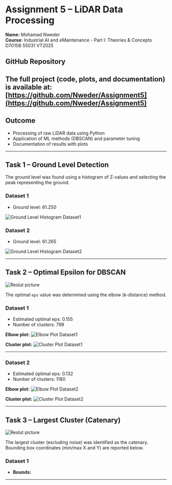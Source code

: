 # Assignment 5 – LiDAR Data Processing #
**Name:** Mohamad Nweder  
**Course:** Industrial AI and eMaintenance - Part I: Theories & Concepts D7015B 55031 VT2025 
## GitHub Repository
The full project (code, plots, and documentation) is available at:  
[https://github.com/Nweder/Assignment5](https://github.com/Nweder/Assignment5)
--------------------------------------------------------------------

## Outcome
- Processing of raw LiDAR data using Python
- Application of ML methods (DBSCAN) and parameter tuning
- Documentation of results with plots

--------------------------------------------------------------------
## Task 1 – Ground Level Detection

The ground level was found using a histogram of Z-values and selecting the peak representing the ground.

### Dataset 1
- Ground level: 61.250

![Ground Level Histogram Dataset1](plots/dataset1_hist.png)

### Dataset 2
- Ground level: 61.265

![Ground Level Histogram Dataset2](plots/dataset2_hist.png)

--------------------------------------------------------------------

## Task 2 – Optimal Epsilon for DBSCAN

![Reslut picture](image.png)

The optimal `eps` value was determined using the elbow (k-distance) method.

### Dataset 1
- Estimated optimal eps: 0.155  
- Number of clusters: 799

**Elbow plot:**
![Elbow Plot Dataset1](plots/dataset1_elbow.png)

**Cluster plot:**
![Cluster Plot Dataset1](plots/dataset1_clusters.png)

--------------------------------------------------------------------

### Dataset 2
- Estimated optimal eps: 0.132 
- Number of clusters: 1180

**Elbow plot:**
![Elbow Plot Dataset2](plots/dataset2_elbow.png)

**Cluster plot:**
![Cluster Plot Dataset2](plots/dataset2_clusters.png)

--------------------------------------------------------------------

## Task 3 – Largest Cluster (Catenary)

![Reslut picture](image.png)

The largest cluster (excluding noise) was identified as the catenary.  
Bounding box coordinates (min/max X and Y) are reported below.

### Dataset 1
- **Bounds:**

--------------------------------------------------------------------